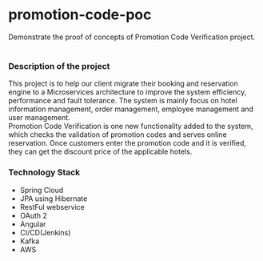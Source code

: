 # promotion-code-poc

Demonstrate the proof of concepts of Promotion Code Verification project.
<br/><br/>

### Description of the project
This project is to help our client migrate their booking and reservation engine to a Microservices architecture to improve the system efficiency, performance and fault tolerance. The system is mainly focus on hotel information management, order management, employee management and user management.<br/>
Promotion Code Verification is one new functionality added to the system, which checks the validation of promotion codes and serves online reservation. Once customers enter the promotion code and it is verified, they can get the discount price of the applicable hotels.
<br/>
  
### Technology Stack
- Spring Cloud
- JPA using Hibernate
- RestFul webservice
- OAuth 2
- Angular
- CI/CD(Jenkins)
- Kafka
- AWS
